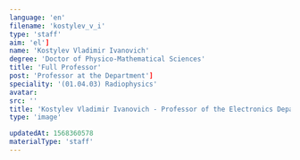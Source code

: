 ```yaml
---
language: 'en'
filename: 'kostylev_v_i'
type: 'staff'
aim: 'el']
name: 'Kostylev Vladimir Ivanovich'
degree: 'Doctor of Physico-Mathematical Sciences'
title: 'Full Professor'
post: 'Professor at the Department']
speciality: '(01.04.03) Radiophysics'
avatar:
src: ''
title: 'Kostylev Vladimir Ivanovich - Professor of the Electronics Department'
type: 'image'

updatedAt: 1568360578
materialType: 'staff'
---
```


